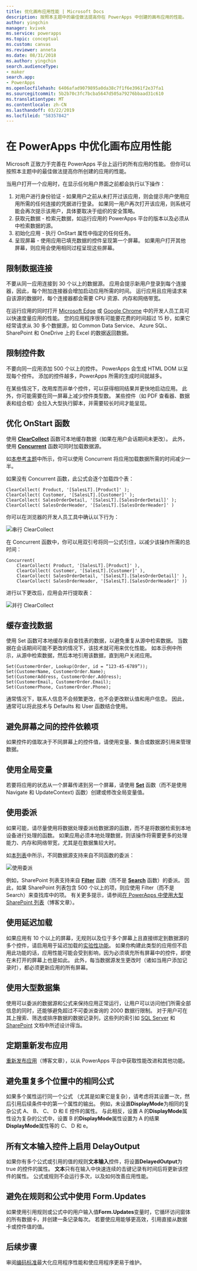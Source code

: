 ```yaml
---
title: 优化画布应用性能 | Microsoft Docs
description: 按照本主题中的最佳做法提高你在 PowerApps 中创建的画布应用的性能。
author: yingchin
manager: kvivek
ms.service: powerapps
ms.topic: conceptual
ms.custom: canvas
ms.reviewer: anneta
ms.date: 08/31/2018
ms.author: yingchin
search.audienceType:
- maker
search.app:
- PowerApps
ms.openlocfilehash: 6406afad9079895a0da38c7f1f6e3961f2e37fa1
ms.sourcegitcommit: 5b2b70c3fc7bcba5647d505a79276bbaad31c610
ms.translationtype: MT
ms.contentlocale: zh-CN
ms.lasthandoff: 03/22/2019
ms.locfileid: "58357842"
---
```

# <a name="optimize-canvas-app-performance-in-powerapps"></a>在 PowerApps 中优化画布应用性能
Microsoft 正致力于完善在 PowerApps 平台上运行的所有应用的性能。 但你可以按照本主题中的最佳做法提高你所创建的应用的性能。

当用户打开一个应用时，在显示任何用户界面之前都会执行以下操作： 
1. 对用户进行身份验证 - 如果用户之前从未打开过该应用，则会提示用户使用应用所需的任何连接的凭据进行登录。 如果同一用户再次打开该应用，则系统可能会再次提示该用户，具体要取决于组织的安全策略。 
2. 获取元数据 - 检索元数据，如运行应用的 PowerApps 平台的版本以及必须从中检索数据的源。 
3. 初始化应用 - 执行 OnStart 属性中指定的任何任务。 
4. 呈现屏幕 - 使用应用已填充数据的控件呈现第一个屏幕。 如果用户打开其他屏幕，则应用会使用相同过程呈现这些屏幕。  

## <a name="limit-data-connections"></a>限制数据连接 
不要从同一应用连接到 30 个以上的数据源。 应用会提示新用户登录到每个连接器，因此，每个附加连接器会增加启动应用所需的时间。 运行应用且应用请求来自该源的数据时，每个连接器都会需要 CPU 资源、内存和网络带宽。 

在运行应用的同时打开 [Microsoft Edge](https://docs.microsoft.com/microsoft-edge/devtools-guide/network) 或 [Google Chrome](https://developers.google.com/web/tools/chrome-devtools/network-performance/) 中的开发人员工具可以快速度量应用的性能。 您的应用程序很有可能要花费的时间超过 15 秒，如果它经常请求从 30 多个数据源，如 Common Data Service、 Azure SQL、 SharePoint 和 OneDrive 上的 Excel 的数据返回数据。  

## <a name="limit-the-number-of-controls"></a>限制控件数 
不要向同一应用添加 500 个以上的控件。 PowerApps 会生成 HTML DOM 以呈现每个控件。 添加的控件越多，PowerApps 所需的生成时间就越多。 

在某些情况下，改用库而非单个控件，可以获得相同结果并更快地启动应用。 此外，你可能需要在同一屏幕上减少控件类型数。 某些控件（如 PDF 查看器、数据表和组合框）会拉入大型执行脚本，并需要较长时间才能呈现。 

## <a name="optimize-the-onstart-function"></a>优化 OnStart 函数
使用 [**ClearCollect**](functions/function-clear-collect-clearcollect.md) 函数可本地缓存数据（如果在用户会话期间未更改）。 此外，使用 [**Concurrent**](functions/function-concurrent.md) 函数可同时加载数据源。

如[本参考主题](functions/function-concurrent.md)中所示，你可以使用 Concurrent 将应用加载数据所需的时间减少一半。

如果没有 Concurrent 函数，此公式会逐个加载四个表：

    ClearCollect( Product, '[SalesLT].[Product]' );
    ClearCollect( Customer, '[SalesLT].[Customer]' );
    ClearCollect( SalesOrderDetail, '[SalesLT].[SalesOrderDetail]' );
    ClearCollect( SalesOrderHeader, '[SalesLT].[SalesOrderHeader]' )

你可以在浏览器的开发人员工具中确认以下行为：

![串行 ClearCollect](./media/performance-tips/perfconcurrent1.png)
    
在 Concurrent 函数中，你可以用双引号将同一公式引住，以减少该操作所需的总时间：

    Concurrent( 
        ClearCollect( Product, '[SalesLT].[Product]' ),
        ClearCollect( Customer, '[SalesLT].[Customer]' ),
        ClearCollect( SalesOrderDetail, '[SalesLT].[SalesOrderDetail]' ),
        ClearCollect( SalesOrderHeader, '[SalesLT].[SalesOrderHeader]' ))
        
进行以下更改后，应用会并行提取表： 

![并行 ClearCollect](./media/performance-tips/perfconcurrent2.png)  

## <a name="cache-lookup-data"></a>缓存查找数据
使用 Set 函数可本地缓存来自查找表的数据，以避免重复从源中检索数据。 当数据在会话期间可能不更改的情况下，该技术就可用来优化性能。 如本示例中所示，从源中检索数据，然后本地引用该数据，直到用户关闭应用。 

    Set(CustomerOrder, Lookup(Order, id = “123-45-6789”));
    Set(CustomerName, CustomerOrder.Name);
    Set(CustomerAddress, CustomerOrder.Address);
    Set(CustomerEmail, CustomerOrder.Email);
    Set(CustomerPhone, CustomerOrder.Phone);

通常情况下，联系人信息不会频繁更改，也不会更改默认值和用户信息。 因此，通常可以将此技术与 Defaults 和 User 函数结合使用。 

## <a name="avoid-controls-dependency-between-screens"></a>避免屏幕之间的控件依赖项
如果控件的值取决于不同屏幕上的控件值，请使用变量、集合或数据源引用来管理数据。

## <a name="use-global-variables"></a>使用全局变量
若要将应用的状态从一个屏幕传递到另一个屏幕，请使用 [**Set**](functions/function-set.md) 函数（而不是使用 Navigate 和 UpdateContext) 函数）创建或修改全局变量值。

## <a name="use-delegation"></a>使用委派
如果可能，请尽量使用将数据处理委派给数据源的函数，而不是将数据检索到本地设备进行处理的函数。 如果应用必须本地处理数据，则该操作将需要更多的处理能力、内存和网络带宽，尤其是在数据集较大时。

如[本列表](delegation-list.md)中所示，不同数据源支持来自不同函数的委派：

![使用委派](./media/performance-tips/perfdelegation1.png)

例如，SharePoint 列表支持来自 [**Filter**](functions/function-filter-lookup.md) 函数（而不是 [**Search**](functions/function-filter-lookup.md) 函数）的委派。 因此，如果 SharePoint 列表包含 500 个以上的项，则应使用 Filter（而不是 Search）来查找库中的项。 有关更多提示，请参阅[在 PowerApps 中使用大型 SharePoint 列表](https://powerapps.microsoft.com/blog/powerapps-now-supports-working-with-more-than-256-items-in-sharepoint-lists/)（博客文章）。 

## <a name="use-delayed-load"></a>使用延迟加载
如果应用有 10 个以上的屏幕，无规则以及位于多个屏幕上且直接绑定到数据源的多个控件，请启用用于延迟加载的[实验性功能](working-with-experimental.md)。 如果你构建此类型的应用但不启用此功能的话，应用性能可能会受到影响，因为必须填充所有屏幕中的控件，即使在未打开的屏幕上也是如此。 此外，每当数据源发生更改时（诸如当用户添加记录时），都必须更新应用的所有屏幕。

## <a name="working-with-large-data-sets"></a>使用大型数据集
使用可以委派的数据源和公式来保持应用正常运行，让用户可以访问他们所需全部信息的同时，还能够避免超过不可委派查询的 2000 数据行限制。 对于用户可在其上搜索、筛选或排序数据的数据记录列，这些列的索引如 [SQL Server](https://docs.microsoft.com/sql/relational-databases/sql-server-index-design-guide?view=sql-server-2017) 和 [SharePoint](https://support.office.com/article/Add-an-index-to-a-SharePoint-column-f3f00554-b7dc-44d1-a2ed-d477eac463b0) 文档中所述设计得当。  

## <a name="republish-apps-regularly"></a>定期重新发布应用
[重新发布应用](https://powerapps.microsoft.com/blog/republish-your-apps-to-get-performance-improvements-and-additional-features/)（博客文章），以从 PowerApps 平台中获取性能改进和其他功能。

## <a name="avoid-repeating-the-same-formula-in-multiple-places"></a>避免重复多个位置中的相同公式
如果多个属性运行同一个公式 （尤其是如果它是复杂），请考虑将其设置一次，然后引用后续条件中的第一个属性的输出。 例如，未设置**DisplayMode**为相同的复杂公式 A、 B、 C、 D 和 E 控件的属性。 与此相反，设置 A 的**DisplayMode**属性设为复杂的公式中，设置 B 的**DisplayMode**属性设置为 A 的结果**DisplayMode**属性等的 C、 D 和 e。

## <a name="enable-delayoutput-on-all-text-input-controls"></a>所有文本输入控件上启用 DelayOutput
如果你有多个公式或引用的值的规则**文本输入**控件，将设置**DelayedOutput**为 true 的控件的属性。 **文本**只有在输入中快速连续的击键记录有时间后将更新该控件的属性。 公式或规则不会运行多次，以及如何改善应用性能。

## <a name="avoid-using-formupdates-in-rules-and-formulas"></a>避免在规则和公式中使用 Form.Updates
如果使用引用规则或公式中的用户输入值**Form.Updates**变量时，它循环访问窗体的所有数据卡，并创建一条记录每次。 若要使应用能够更高效，引用直接从数据卡或控件值的值。

## <a name="next-steps"></a>后续步骤
审阅[编码标准](https://aka.ms/powerappscanvasguidelines)最大化应用程序性能和使应用程序更易于维护。
